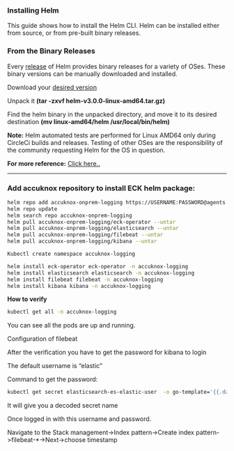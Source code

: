 ### Installing Helm
This guide shows how to install the Helm CLI. Helm can be installed either from source, or from pre-built binary releases.

### From the Binary Releases

Every [release](https://github.com/helm/helm/releases) of Helm provides binary releases for a variety of OSes. These binary versions can be manually downloaded and installed.

Download your [desired version](https://github.com/helm/helm/releases)

Unpack it <b>(tar -zxvf helm-v3.0.0-linux-amd64.tar.gz)</b>

Find the helm binary in the unpacked directory, and move it to its desired destination <b>(mv linux-amd64/helm /usr/local/bin/helm)</b>

<b>Note:</b> Helm automated tests are performed for Linux AMD64 only during CircleCi builds and releases. Testing of other OSes are the responsibility of the community requesting Helm for the OS in question.

<b>For more reference:</b> [Click here..](https://helm.sh/docs/intro/install/)

---

### Add accuknox repository to install ECK helm package:

```sh
helm repo add accuknox-onprem-logging https://USERNAME:PASSWORD@agents.accuknox.com/repository/accuknox-onprem-logging
helm repo update
helm search repo accuknox-onprem-logging
helm pull accuknox-onprem-logging/eck-operator --untar
helm pull accuknox-onprem-logging/elasticsearch --untar
helm pull accuknox-onprem-logging/filebeat --untar
helm pull accuknox-onprem-logging/kibana --untar
```

```sh
Kubectl create namespace accuknox-logging
```
```sh
helm install eck-operator eck-operator -n accuknox-logging
helm install elasticsearch elasticsearch -n accuknox-logging
helm install filebeat filebeat -n accuknox-logging
helm install kibana kibana -n accuknox-logging
```

<b>How to verify</b>

```sh
kubectl get all -n accuknox-logging
```

You can see all the pods are up and running. 

Configuration of filebeat

After the verification you have to get the password for kibana to login

The default username is “elastic”

Command to get the password:

```sh
kubectl get secret elasticsearch-es-elastic-user  -o go-template='{{.data.elastic | base64decode}}' -n accuknox-logging
```

It will give you a decoded secret name

Once logged in with this username and password. 

Navigate to the Stack management->Index pattern->Create index pattern->filebeat-*->Next->choose timestamp


